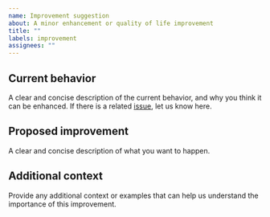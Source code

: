 ```yaml
---
name: Improvement suggestion
about: A minor enhancement or quality of life improvement
title: ""
labels: improvement
assignees: ""
---
```


## Current behavior

A clear and concise description of the current behavior, and why you think it
can be enhanced. If there is a related
[issue](https://github.com/matter-ecs/react-matter/issues), let us know here.

## Proposed improvement

A clear and concise description of what you want to happen.

## Additional context

Provide any additional context or examples that can help us understand the
importance of this improvement.
